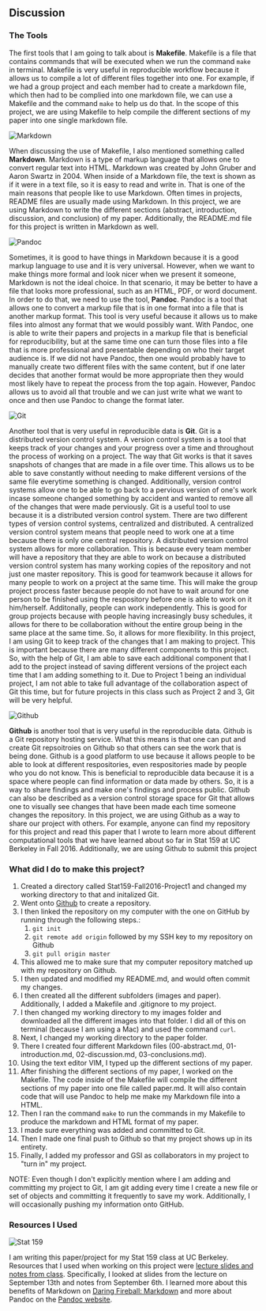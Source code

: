 
## Discussion

### The Tools

The first tools that I am going to talk about is **Makefile**. Makefile is a file that contains commands that will be executed when we run the command `make` in terminal. Makefile is very useful in reproducible workflow because it allows us to compile a lot of different files together into one. For example, if we had a group project and each member had to create a markdown file, which then had to be complied into one markdown file, we can use a Makefile and the command `make` to help us do that. In the scope of this project, we are using Makefile to help compile the different sections of my paper into one single markdown file.

![Markdown](https://raw.githubusercontent.com/ucb-stat159/stat159-fall-2016/master/projects/proj01/images/markdown-logo.png)

When discussing the use of Makefile, I also mentioned something called **Markdown**. Markdown is a type of markup language that allows one to convert regular text into HTML. Markdown was created by John Gruber and Aaron Swartz in 2004. When inside of a Markdown file, the text is shown as if it were in a text file, so it is easy to read and write in. That is one of the main reasons that people like to use Markdown. Often times in projects, README files are usually made using Markdown. In this project, we are using Markdown to write the different sections (abstract, introduction, discussion, and conclusion) of my paper. Additionally, the README.md file for this project is written in Markdown as well.

![Pandoc](https://raw.githubusercontent.com/ucb-stat159/stat159-fall-2016/master/projects/proj01/images/pandoc-logo.png)

Sometimes, it is good to have things in Markdown because it is a good markup language to use and it is very universal. However, when we want to make things more formal and look nicer when we present it someone, Markdown is not the ideal choice. In that scenario, it may be better to have a file that looks more professional, such as an HTML, PDF, or word document. In order to do that, we need to use the tool, **Pandoc**. Pandoc is a tool that allows one to convert a markup file that is in one format into a file that is another markup format. This tool is very useful because it allows us to make files into almost any format that we would possibly want. With Pandoc, one is able to write their papers and projects in a markup file that is beneficial for reproducibility, but at the same time one can turn those files into a file that is more professional and presentable depending on who their target audience is. If we did not have Pandoc, then one would probably have to manually create two different files with the same content, but if one later decides that another format would be more appropriate then they would most likely have to repeat the process from the top again. However, Pandoc allows us to avoid all that trouble and we can just write what we want to once and then use Pandoc to change the format later.

![Git](https://raw.githubusercontent.com/ucb-stat159/stat159-fall-2016/master/projects/proj01/images/git-logo.png)

Another tool that is very useful in reproducible data is **Git**. Git is a distributed version control system. A version control system is a tool that keeps track of your changes and your progress over a time and throughout the process of working on a project. The way that Git works is that it saves snapshots of changes that are made in a file over time. This allows us to be able to save constantly without needing to make different versions of the same file everytime something is changed. Additionally, version control systems allow one to be able to go back to a pervious version of one's work incase someone changed something by accident and wanted to remove all of the changes that were made perviously. 
Git is a useful tool to use because it is a distributed version control system. There are two different types of version control systems, centralized and distributed. A centralized version control system means that people need to work one at a time because there is only one central repository. A distributed version control system allows for more collaboration. This is because every team member will have a repository that they are able to work on because a distributed version control system has many working copies of the repository and not just one master repository. This is good for teamwork because it allows for many people to work on a project at the same time. This will make the group project process faster because people do not have to wait around for one person to be finished using the respository before one is able to work on it him/herself. Additonally, people can work independently. This is good for group projects because with people having increasingly busy schedules, it allows for there to be collaboration without the entire group being in the same place at the same time. So, it allows for more flexibility.
In this project, I am using Git to keep track of the changes that I am making to project. This is important because there are many different components to this project. So, with the help of Git, I am able to save each additional component that I add to the project instead of saving different versions of the project each time that I am adding something to it. Due to Project 1 being an individual project, I am not able to take full advantage of the collaboration aspect of Git this time, but for future projects in this class such as Project 2 and 3, Git will be very helpful.

![Github](https://raw.githubusercontent.com/ucb-stat159/stat159-fall-2016/master/projects/proj01/images/github-logo.png)

**Github** is another tool that is very useful in the reproducible data. Github is a Git repository hosting service. What this means is that one can put and create Git repsoitroies on Github so that others can see the work that is being done. Github is a good platform to use because it allows people to be able to look at different respositories, even respositories made by people who you do not know. This is beneficial to reproducible data because it is a space where people can find information or data made by others. So, it is a way to share findings and make one's findings and process public. Github can also be described as a version control storage space for Git that allows one to visually see changes that have been made each time someone changes the repository.
In this project, we are using Github as a way to share our project with others. For example, anyone can find my repository for this project and read this paper that I wrote to learn more about different computational tools that we have learned about so far in Stat 159 at UC Berkeley in Fall 2016. Additionally, we are using Github to submit this project

### What did I do to make this project?

1. Created a directory called Stat159-Fall2016-Project1 and changed my working directory to that and initalized Git.
2. Went onto [Github](https://github.com) to create a repository.
3. I then linked the repository on my computer with the one on GitHub by running through the following steps.:
    1. `git init`
    2. `git remote add origin` followed by my SSH key to my repository on Github
    3. `git pull origin master`
4. This allowed me to make sure that my computer repository matched up with my repository on Github.
5. I then updated and modified my README.md, and would often commit my changes.
6. I then created all the different subfolders (images and paper). Additionally, I added a Makefile and .gitignore to my project.
7. I then changed my working directory to my images folder and downloaded all the different images into that folder. I did all of this on terminal (because I am using a Mac) and used the command `curl`.
8. Next, I changed my working directory to the paper folder.
9. There I created four different Markdown files (00-abstract.md, 01-introduction.md, 02-discussion.md, 03-conclusions.md).
10. Using the text editor VIM, I typed up the different sections of my paper.
11. After finishing the different sections of my paper, I worked on the Makefile. The code inside of the Makefile will compile the different sections of my paper into one file called paper.md. It will also contain code that will use Pandoc to help me make my Markdown file into a HTML.
12. Then I ran the command `make` to run the commands in my Makefile to produce the markdown and HTML format of my paper.
13. I made sure everything was added and committed to Git.
14. Then I made one final push to Github so that my project shows up in its entirety.
15. Finally, I added my professor and GSI as collaborators in my project to "turn in" my project.


NOTE: Even though I don't explicitly mention where I am adding and committing my project to Git, I am git adding every time I create a new file or set of objects and committing it frequently to save my work. Additionally, I will occasionally pushing my information onto GitHub.


### Resources I Used

![Stat 159](https://raw.githubusercontent.com/ucb-stat159/stat159-fall-2016/master/projects/proj01/images/stat159-logo.png)

I am writing this paper/project for my Stat 159 class at UC Berkeley. Resources that I used when working on this project were [lecture slides and notes from class](http://gastonsanchez.com/stat159/lectures/). Specifically, I looked at slides from the lecture on September 13th and notes from September 6th. I learned more about this benefits of Markdown on [Daring Fireball: Markdown](http://daringfireball.net/projects/markdown/) and more about Pandoc on the [Pandoc website](http://pandoc.org/index.html). 



